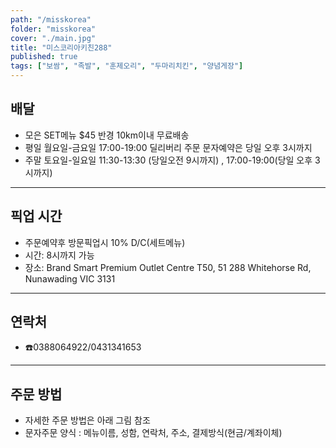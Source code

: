 ```yaml
---
path: "/misskorea"
folder: "misskorea"
cover: "./main.jpg"
title: "미스코리아키친288"
published: true
tags: ["보쌈", "족발", "훈제오리", "두마리치킨", "양념게장"]
---
```


## 배달
- 모은 SET메뉴 $45 반경 10km이내 무료배송
- 평일 월요일-금요일 17:00-19:00 
  딜리버리 주문 문자예약은 당일 오후 3시까지
- 주말 토요일-일요일 11:30-13:30 (당일오전 9시까지) , 17:00-19:00(당일 오후 3시까지)

---

## 픽업 시간
- 주문예약후 방문픽업시 10% D/C(세트메뉴)
- 시간: 8시까지 가능
- 장소: Brand Smart Premium Outlet Centre T50, 51 288 Whitehorse Rd, Nunawading VIC 3131

---

## 연락처
- ☎️0388064922/0431341653 

---

## 주문 방법
- 자세한 주문 방법은 아래 그림 참조
- 문자주문 양식 : 메뉴이름, 성함, 연락처, 주소, 결제방식(현금/계좌이체)
